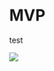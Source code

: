 # MVP
test

![](https://github.com/andrewsittner/MVP/tree/main/Mvp/6d6bBV2pdp.gif) 

<!-- ![](https://github.com/andrewsittner/MVP/tree/main/Mvp/ReadMeGifs/jKb6u1bhkT.gif)

![](https://github.com/andrewsittner/MVP/tree/main/Mvp/ReadMeGifs/Home.gif)
 -->
